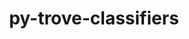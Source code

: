 ---
title: "py-trove-classifiers"
layout: cache
categories: [package, develop-2023-10-29]
meta: {"versions": ["2023.8.7"], "compilers": ["apple-clang@=15.0.0", "cce@=15.0.1", "gcc@=11.1.0", "gcc@=11.3.0", "gcc@=11.4.0", "gcc@=7.3.1", "gcc@=7.5.0", "gcc@=9.4.0", "oneapi@=2023.2.0"], "oss": ["amzn2", "rhel8", "ubuntu18.04", "ubuntu20.04", "ubuntu22.04", "ventura"], "platforms": ["darwin", "linux"], "targets": ["aarch64", "neoverse_n1", "neoverse_v1", "ppc64le", "x86_64_v3", "zen4"], "stacks": ["aws-isc", "aws-isc-aarch64", "data-vis-sdk", "e4s", "e4s-cray-rhel", "e4s-neoverse_v1", "e4s-oneapi", "e4s-power", "e4s-rocm-external", "ml-darwin-aarch64-mps", "ml-linux-x86_64-cpu", "ml-linux-x86_64-cuda", "ml-linux-x86_64-rocm", "radiuss", "root"], "num_specs": 25, "num_specs_by_stack": {"root": 25, "ml-darwin-aarch64-mps": 2, "aws-isc-aarch64": 2, "aws-isc": 1, "e4s-cray-rhel": 2, "radiuss": 1, "e4s-neoverse_v1": 2, "e4s-power": 2, "data-vis-sdk": 2, "e4s-rocm-external": 1, "e4s": 3, "e4s-oneapi": 4, "ml-linux-x86_64-cpu": 4, "ml-linux-x86_64-rocm": 4, "ml-linux-x86_64-cuda": 4}}
spec_details: [{"hash": "2yh5xlnx5mjdj3oixepdd4pub6qonbfs", "compiler": "apple-clang@=15.0.0", "versions": ["2023.8.7"], "os": "ventura", "platform": "darwin", "target": "aarch64", "variants": ["build_system=python_pip"], "stacks": ["root", "ml-darwin-aarch64-mps"], "size": "-", "tarball": "https://binaries.spack.io/develop-2023-10-29/build_cache/darwin-ventura-aarch64/apple-clang-15.0.0/py-trove-classifiers-2023.8.7/darwin-ventura-aarch64-apple-clang-15.0.0-py-trove-classifiers-2023.8.7-2yh5xlnx5mjdj3oixepdd4pub6qonbfs.spack"}, {"hash": "sw5ag5ay6m6cc5cughyrdy4ulsxzoy6y", "compiler": "apple-clang@=15.0.0", "versions": ["2023.8.7"], "os": "ventura", "platform": "darwin", "target": "aarch64", "variants": ["build_system=python_pip"], "stacks": ["root", "ml-darwin-aarch64-mps"], "size": "-", "tarball": "https://binaries.spack.io/develop-2023-10-29/build_cache/darwin-ventura-aarch64/apple-clang-15.0.0/py-trove-classifiers-2023.8.7/darwin-ventura-aarch64-apple-clang-15.0.0-py-trove-classifiers-2023.8.7-sw5ag5ay6m6cc5cughyrdy4ulsxzoy6y.spack"}, {"hash": "unthh4erovmz3wshiui2pwlhdybjil7c", "compiler": "gcc@=7.3.1", "versions": ["2023.8.7"], "os": "amzn2", "platform": "linux", "target": "aarch64", "variants": ["build_system=python_pip"], "stacks": ["aws-isc-aarch64", "root"], "size": "-", "tarball": "https://binaries.spack.io/develop-2023-10-29/build_cache/linux-amzn2-aarch64/gcc-7.3.1/py-trove-classifiers-2023.8.7/linux-amzn2-aarch64-gcc-7.3.1-py-trove-classifiers-2023.8.7-unthh4erovmz3wshiui2pwlhdybjil7c.spack"}, {"hash": "h7xenomy7qidjg5cyydovvbhlq4thnfi", "compiler": "gcc@=7.3.1", "versions": ["2023.8.7"], "os": "amzn2", "platform": "linux", "target": "neoverse_n1", "variants": ["build_system=python_pip"], "stacks": ["aws-isc-aarch64", "root"], "size": "-", "tarball": "https://binaries.spack.io/develop-2023-10-29/build_cache/linux-amzn2-neoverse_n1/gcc-7.3.1/py-trove-classifiers-2023.8.7/linux-amzn2-neoverse_n1-gcc-7.3.1-py-trove-classifiers-2023.8.7-h7xenomy7qidjg5cyydovvbhlq4thnfi.spack"}, {"hash": "ly34que2d42s6h3d7h6c4kygzsrs6xc5", "compiler": "gcc@=7.3.1", "versions": ["2023.8.7"], "os": "amzn2", "platform": "linux", "target": "x86_64_v3", "variants": ["build_system=python_pip"], "stacks": ["root", "aws-isc"], "size": "-", "tarball": "https://binaries.spack.io/develop-2023-10-29/build_cache/linux-amzn2-x86_64_v3/gcc-7.3.1/py-trove-classifiers-2023.8.7/linux-amzn2-x86_64_v3-gcc-7.3.1-py-trove-classifiers-2023.8.7-ly34que2d42s6h3d7h6c4kygzsrs6xc5.spack"}, {"hash": "p5dqingy5cgrgpuwc6fka64emft26enp", "compiler": "cce@=15.0.1", "versions": ["2023.8.7"], "os": "rhel8", "platform": "linux", "target": "zen4", "variants": ["build_system=python_pip"], "stacks": ["e4s-cray-rhel", "root"], "size": "-", "tarball": "https://binaries.spack.io/develop-2023-10-29/build_cache/linux-rhel8-zen4/cce-15.0.1/py-trove-classifiers-2023.8.7/linux-rhel8-zen4-cce-15.0.1-py-trove-classifiers-2023.8.7-p5dqingy5cgrgpuwc6fka64emft26enp.spack"}, {"hash": "y6jq3vsraw75m3dauk5vs2tqwlft53to", "compiler": "cce@=15.0.1", "versions": ["2023.8.7"], "os": "rhel8", "platform": "linux", "target": "zen4", "variants": ["build_system=python_pip"], "stacks": ["e4s-cray-rhel", "root"], "size": "-", "tarball": "https://binaries.spack.io/develop-2023-10-29/build_cache/linux-rhel8-zen4/cce-15.0.1/py-trove-classifiers-2023.8.7/linux-rhel8-zen4-cce-15.0.1-py-trove-classifiers-2023.8.7-y6jq3vsraw75m3dauk5vs2tqwlft53to.spack"}, {"hash": "iubzjrvi2yhayppb6xh2kr53ub6trlvj", "compiler": "gcc@=7.5.0", "versions": ["2023.8.7"], "os": "ubuntu18.04", "platform": "linux", "target": "x86_64_v3", "variants": ["build_system=python_pip"], "stacks": ["root", "radiuss"], "size": "-", "tarball": "https://binaries.spack.io/develop-2023-10-29/build_cache/linux-ubuntu18.04-x86_64_v3/gcc-7.5.0/py-trove-classifiers-2023.8.7/linux-ubuntu18.04-x86_64_v3-gcc-7.5.0-py-trove-classifiers-2023.8.7-iubzjrvi2yhayppb6xh2kr53ub6trlvj.spack"}, {"hash": "h7ozdqs6kalrycdfwegjvhcbvv3jndut", "compiler": "gcc@=11.4.0", "versions": ["2023.8.7"], "os": "ubuntu20.04", "platform": "linux", "target": "neoverse_v1", "variants": ["build_system=python_pip"], "stacks": ["root", "e4s-neoverse_v1"], "size": "-", "tarball": "https://binaries.spack.io/develop-2023-10-29/build_cache/linux-ubuntu20.04-neoverse_v1/gcc-11.4.0/py-trove-classifiers-2023.8.7/linux-ubuntu20.04-neoverse_v1-gcc-11.4.0-py-trove-classifiers-2023.8.7-h7ozdqs6kalrycdfwegjvhcbvv3jndut.spack"}, {"hash": "il2eibhh573atpxvowfomsb7lj5o3cxj", "compiler": "gcc@=11.4.0", "versions": ["2023.8.7"], "os": "ubuntu20.04", "platform": "linux", "target": "neoverse_v1", "variants": ["build_system=python_pip"], "stacks": ["root", "e4s-neoverse_v1"], "size": "-", "tarball": "https://binaries.spack.io/develop-2023-10-29/build_cache/linux-ubuntu20.04-neoverse_v1/gcc-11.4.0/py-trove-classifiers-2023.8.7/linux-ubuntu20.04-neoverse_v1-gcc-11.4.0-py-trove-classifiers-2023.8.7-il2eibhh573atpxvowfomsb7lj5o3cxj.spack"}, {"hash": "vl22isfl67vf5ddfd63vrddbxi5r4mtk", "compiler": "gcc@=9.4.0", "versions": ["2023.8.7"], "os": "ubuntu20.04", "platform": "linux", "target": "ppc64le", "variants": ["build_system=python_pip"], "stacks": ["root", "e4s-power"], "size": "-", "tarball": "https://binaries.spack.io/develop-2023-10-29/build_cache/linux-ubuntu20.04-ppc64le/gcc-9.4.0/py-trove-classifiers-2023.8.7/linux-ubuntu20.04-ppc64le-gcc-9.4.0-py-trove-classifiers-2023.8.7-vl22isfl67vf5ddfd63vrddbxi5r4mtk.spack"}, {"hash": "6kh43fqbwu2lwd3yio7eia2p7bch2c7c", "compiler": "gcc@=9.4.0", "versions": ["2023.8.7"], "os": "ubuntu20.04", "platform": "linux", "target": "ppc64le", "variants": ["build_system=python_pip"], "stacks": ["root", "e4s-power"], "size": "-", "tarball": "https://binaries.spack.io/develop-2023-10-29/build_cache/linux-ubuntu20.04-ppc64le/gcc-9.4.0/py-trove-classifiers-2023.8.7/linux-ubuntu20.04-ppc64le-gcc-9.4.0-py-trove-classifiers-2023.8.7-6kh43fqbwu2lwd3yio7eia2p7bch2c7c.spack"}, {"hash": "xw62l46qfceeq6zr6tkc4uzcpnf26hci", "compiler": "gcc@=11.1.0", "versions": ["2023.8.7"], "os": "ubuntu20.04", "platform": "linux", "target": "x86_64_v3", "variants": ["build_system=python_pip"], "stacks": ["data-vis-sdk", "root"], "size": "-", "tarball": "https://binaries.spack.io/develop-2023-10-29/build_cache/linux-ubuntu20.04-x86_64_v3/gcc-11.1.0/py-trove-classifiers-2023.8.7/linux-ubuntu20.04-x86_64_v3-gcc-11.1.0-py-trove-classifiers-2023.8.7-xw62l46qfceeq6zr6tkc4uzcpnf26hci.spack"}, {"hash": "zwdes4cc53jw6ptt7q27uhs3djjsmthi", "compiler": "gcc@=11.1.0", "versions": ["2023.8.7"], "os": "ubuntu20.04", "platform": "linux", "target": "x86_64_v3", "variants": ["build_system=python_pip"], "stacks": ["data-vis-sdk", "root"], "size": "-", "tarball": "https://binaries.spack.io/develop-2023-10-29/build_cache/linux-ubuntu20.04-x86_64_v3/gcc-11.1.0/py-trove-classifiers-2023.8.7/linux-ubuntu20.04-x86_64_v3-gcc-11.1.0-py-trove-classifiers-2023.8.7-zwdes4cc53jw6ptt7q27uhs3djjsmthi.spack"}, {"hash": "arezep427ed4ryhwwzwpnbs7pf55be24", "compiler": "gcc@=11.4.0", "versions": ["2023.8.7"], "os": "ubuntu20.04", "platform": "linux", "target": "x86_64_v3", "variants": ["build_system=python_pip"], "stacks": ["root", "e4s-rocm-external", "e4s"], "size": "-", "tarball": "https://binaries.spack.io/develop-2023-10-29/build_cache/linux-ubuntu20.04-x86_64_v3/gcc-11.4.0/py-trove-classifiers-2023.8.7/linux-ubuntu20.04-x86_64_v3-gcc-11.4.0-py-trove-classifiers-2023.8.7-arezep427ed4ryhwwzwpnbs7pf55be24.spack"}, {"hash": "52aqfw43nmngncpcvahdinti75ubpkxm", "compiler": "gcc@=11.4.0", "versions": ["2023.8.7"], "os": "ubuntu20.04", "platform": "linux", "target": "x86_64_v3", "variants": ["build_system=python_pip"], "stacks": ["root", "e4s"], "size": "-", "tarball": "https://binaries.spack.io/develop-2023-10-29/build_cache/linux-ubuntu20.04-x86_64_v3/gcc-11.4.0/py-trove-classifiers-2023.8.7/linux-ubuntu20.04-x86_64_v3-gcc-11.4.0-py-trove-classifiers-2023.8.7-52aqfw43nmngncpcvahdinti75ubpkxm.spack"}, {"hash": "t6nb737ffi6v7ugxbox5oqbxrgotfjvq", "compiler": "gcc@=11.4.0", "versions": ["2023.8.7"], "os": "ubuntu20.04", "platform": "linux", "target": "x86_64_v3", "variants": ["build_system=python_pip"], "stacks": ["root", "e4s"], "size": "-", "tarball": "https://binaries.spack.io/develop-2023-10-29/build_cache/linux-ubuntu20.04-x86_64_v3/gcc-11.4.0/py-trove-classifiers-2023.8.7/linux-ubuntu20.04-x86_64_v3-gcc-11.4.0-py-trove-classifiers-2023.8.7-t6nb737ffi6v7ugxbox5oqbxrgotfjvq.spack"}, {"hash": "7zvccx2oivcyi6r3yecy2qffp7cfi5xm", "compiler": "oneapi@=2023.2.0", "versions": ["2023.8.7"], "os": "ubuntu20.04", "platform": "linux", "target": "x86_64_v3", "variants": ["build_system=python_pip"], "stacks": ["root", "e4s-oneapi"], "size": "-", "tarball": "https://binaries.spack.io/develop-2023-10-29/build_cache/linux-ubuntu20.04-x86_64_v3/oneapi-2023.2.0/py-trove-classifiers-2023.8.7/linux-ubuntu20.04-x86_64_v3-oneapi-2023.2.0-py-trove-classifiers-2023.8.7-7zvccx2oivcyi6r3yecy2qffp7cfi5xm.spack"}, {"hash": "ii7p2udwnsldjhqwh2j6sksifugin2nq", "compiler": "oneapi@=2023.2.0", "versions": ["2023.8.7"], "os": "ubuntu20.04", "platform": "linux", "target": "x86_64_v3", "variants": ["build_system=python_pip"], "stacks": ["root", "e4s-oneapi"], "size": "-", "tarball": "https://binaries.spack.io/develop-2023-10-29/build_cache/linux-ubuntu20.04-x86_64_v3/oneapi-2023.2.0/py-trove-classifiers-2023.8.7/linux-ubuntu20.04-x86_64_v3-oneapi-2023.2.0-py-trove-classifiers-2023.8.7-ii7p2udwnsldjhqwh2j6sksifugin2nq.spack"}, {"hash": "os4scmm6tyzsacxlnvxrjtb2konlskty", "compiler": "oneapi@=2023.2.0", "versions": ["2023.8.7"], "os": "ubuntu20.04", "platform": "linux", "target": "x86_64_v3", "variants": ["build_system=python_pip"], "stacks": ["root", "e4s-oneapi"], "size": "-", "tarball": "https://binaries.spack.io/develop-2023-10-29/build_cache/linux-ubuntu20.04-x86_64_v3/oneapi-2023.2.0/py-trove-classifiers-2023.8.7/linux-ubuntu20.04-x86_64_v3-oneapi-2023.2.0-py-trove-classifiers-2023.8.7-os4scmm6tyzsacxlnvxrjtb2konlskty.spack"}, {"hash": "ptczjpcesrgm7ldolg3mllawizgo45kx", "compiler": "oneapi@=2023.2.0", "versions": ["2023.8.7"], "os": "ubuntu20.04", "platform": "linux", "target": "x86_64_v3", "variants": ["build_system=python_pip"], "stacks": ["root", "e4s-oneapi"], "size": "-", "tarball": "https://binaries.spack.io/develop-2023-10-29/build_cache/linux-ubuntu20.04-x86_64_v3/oneapi-2023.2.0/py-trove-classifiers-2023.8.7/linux-ubuntu20.04-x86_64_v3-oneapi-2023.2.0-py-trove-classifiers-2023.8.7-ptczjpcesrgm7ldolg3mllawizgo45kx.spack"}, {"hash": "odkdbf6tbfulwwqozj4g7ssfvdcdqdue", "compiler": "gcc@=11.3.0", "versions": ["2023.8.7"], "os": "ubuntu22.04", "platform": "linux", "target": "x86_64_v3", "variants": ["build_system=python_pip"], "stacks": ["root", "ml-linux-x86_64-cpu", "ml-linux-x86_64-rocm", "ml-linux-x86_64-cuda"], "size": "-", "tarball": "https://binaries.spack.io/develop-2023-10-29/build_cache/linux-ubuntu22.04-x86_64_v3/gcc-11.3.0/py-trove-classifiers-2023.8.7/linux-ubuntu22.04-x86_64_v3-gcc-11.3.0-py-trove-classifiers-2023.8.7-odkdbf6tbfulwwqozj4g7ssfvdcdqdue.spack"}, {"hash": "lrctmbiplnv2orrdmcn5jqqdbdqwufaz", "compiler": "gcc@=11.3.0", "versions": ["2023.8.7"], "os": "ubuntu22.04", "platform": "linux", "target": "x86_64_v3", "variants": ["build_system=python_pip"], "stacks": ["root", "ml-linux-x86_64-cpu", "ml-linux-x86_64-rocm", "ml-linux-x86_64-cuda"], "size": "-", "tarball": "https://binaries.spack.io/develop-2023-10-29/build_cache/linux-ubuntu22.04-x86_64_v3/gcc-11.3.0/py-trove-classifiers-2023.8.7/linux-ubuntu22.04-x86_64_v3-gcc-11.3.0-py-trove-classifiers-2023.8.7-lrctmbiplnv2orrdmcn5jqqdbdqwufaz.spack"}, {"hash": "eenajmcdlfz7cnf66h22pmcvim7rwd36", "compiler": "gcc@=11.3.0", "versions": ["2023.8.7"], "os": "ubuntu22.04", "platform": "linux", "target": "x86_64_v3", "variants": ["build_system=python_pip"], "stacks": ["root", "ml-linux-x86_64-cpu", "ml-linux-x86_64-rocm", "ml-linux-x86_64-cuda"], "size": "-", "tarball": "https://binaries.spack.io/develop-2023-10-29/build_cache/linux-ubuntu22.04-x86_64_v3/gcc-11.3.0/py-trove-classifiers-2023.8.7/linux-ubuntu22.04-x86_64_v3-gcc-11.3.0-py-trove-classifiers-2023.8.7-eenajmcdlfz7cnf66h22pmcvim7rwd36.spack"}, {"hash": "mrdwktrvgkod4iobso3bui5jgb4s4yng", "compiler": "gcc@=11.3.0", "versions": ["2023.8.7"], "os": "ubuntu22.04", "platform": "linux", "target": "x86_64_v3", "variants": ["build_system=python_pip"], "stacks": ["root", "ml-linux-x86_64-cpu", "ml-linux-x86_64-rocm", "ml-linux-x86_64-cuda"], "size": "-", "tarball": "https://binaries.spack.io/develop-2023-10-29/build_cache/linux-ubuntu22.04-x86_64_v3/gcc-11.3.0/py-trove-classifiers-2023.8.7/linux-ubuntu22.04-x86_64_v3-gcc-11.3.0-py-trove-classifiers-2023.8.7-mrdwktrvgkod4iobso3bui5jgb4s4yng.spack"}]
---
